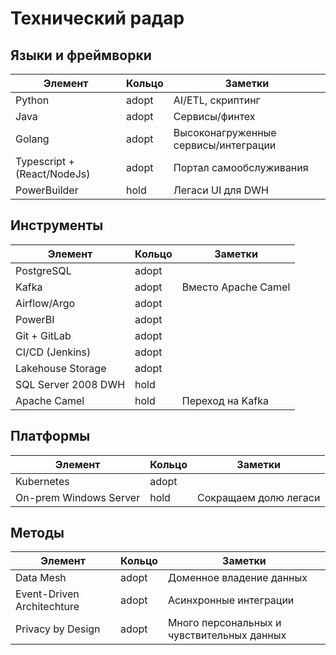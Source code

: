 # Технический радар

## Языки и фреймворки
|Элемент|Кольцо|Заметки|
|-|-|-|
|Python|adopt|AI/ETL, скриптинг|
|Java|adopt|Сервисы/финтех|
|Golang|adopt|Высоконагруженные сервисы/интеграции|
|Typescript + (React/NodeJs)|adopt|Портал самообслуживания|
|PowerBuilder|hold|Легаси UI для DWH|

## Инструменты
|Элемент|Кольцо|Заметки|
|-|-|-|
|PostgreSQL|adopt||
|Kafka|adopt|Вместо Apache Camel|
|Airflow/Argo|adopt||
|PowerBI|adopt||
|Git + GitLab|adopt||
|CI/CD (Jenkins)|adopt||
|Lakehouse Storage|adopt||
|SQL Server 2008 DWH|hold||
|Apache Camel|hold|Переход на Kafka|

## Платформы
|Элемент|Кольцо|Заметки|
|-|-|-|
|Kubernetes|adopt||
|On-prem Windows Server|hold|Сокращаем долю легаси|

## Методы
|Элемент|Кольцо|Заметки|
|-|-|-|
|Data Mesh|adopt|Доменное владение данных|
|Event-Driven Architechture|adopt|Асинхронные интеграции|
|Privacy by Design|adopt|Много персональных и чувствительных данных|